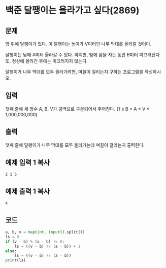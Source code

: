 # 백준 달팽이는 올라가고 싶다(2869)

## 문제

땅 위에 달팽이가 있다. 이 달팽이는 높이가 V미터인 나무 막대를 올라갈 것이다.

달팽이는 낮에 A미터 올라갈 수 있다. 하지만, 밤에 잠을 자는 동안 B미터 미끄러진다. 또, 정상에 올라간 후에는 미끄러지지 않는다.

달팽이가 나무 막대를 모두 올라가려면, 며칠이 걸리는지 구하는 프로그램을 작성하시오.

## 입력

첫째 줄에 세 정수 A, B, V가 공백으로 구분되어서 주어진다. (1 ≤ B < A ≤ V ≤ 1,000,000,000)

## 출력

첫째 줄에 달팽이가 나무 막대를 모두 올라가는데 며칠이 걸리는지 출력한다.

## 예제 입력 1 복사

```
2 1 5
```

## 예제 출력 1 복사

```
4
```

## 코드

```python
a, b, v = map(int, input().split())
ls = 0
if (v - b) % (a - b) != 0:
    ls = ((v - b) // (a - b)) + 1
else:
    ls = ((v - b) // (a - b))
print(ls)
```

